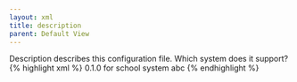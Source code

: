 ```yaml
---
layout: xml
title: description
parent: Default View
---
```

Description describes this configuration file. Which system does it support? 
{% highlight xml %}
<root>
    <meta>
        <version>0.1.0</version>
        <description>for school system abc</description>
    </meta>
{% endhighlight %}

